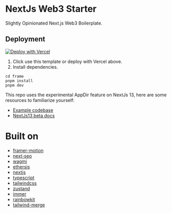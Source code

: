 # NextJs Web3 Starter

Slightly Opinionated Next.js Web3 Boilerplate.

## Deployment

[![Deploy with Vercel](https://vercel.com/button)](https://vercel.com/new/clone?repository-url=https%3A%2F%2Fgithub.com%2FzkSoju%2Fwagmi-boiler)

1. Click use this template or deploy with Vercel above.
2. Install dependencies.

```
cd frame
pnpm install
pnpm dev
```

This repo uses the experimental AppDir feature on NextJs 13, here are some resources to familiarize yourself:

- [Example codebase](https://github.com/shadcn/taxonomy)
- [NextJs13 beta docs](https://beta.nextjs.org/docs)

# Built on

- [framer-motion](https://www.framer.com/motion/)
- [next-seo](https://github.com/garmeeh/next-seo)
- [wagmi](https://github.com/tmm/wagmi/)
- [ethersjs](https://docs.ethers.io/v5/)
- [nextjs](https://nextjs.org/)
- [typescript](https://www.typescriptlang.org/)
- [tailwindcss](https://tailwindcss.com/)
- [zustand](https://github.com/pmndrs/zustand)
- [immer](https://github.com/immerjs/immer)
- [rainbowkit](https://www.rainbowkit.com/docs/introduction)
- [tailwind-merge](https://github.com/dcastil/tailwind-merge)
